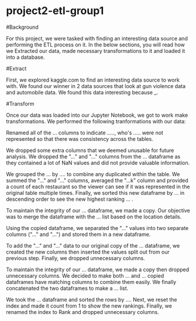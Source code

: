 # project2-etl-group1

#Background

For this project, we were tasked with finding an interesting data source and performing the ETL process on it. In the below sections, you will read how we Extracted our data, made necessary transformations to it and loaded it into a database.


#Extract

First, we explored kaggle.com to find an interesting data source to work with. We found our winner in 2 data sources that look at gun violence data and automobile data. We found this data interesting because _.

#Transform

Once our data was loaded into our Jupyter Notebook, we got to work make transformations. We performed the following tranformations with our data:


Renamed all of the ... columns to indicate ....., who's ..... were not represented so that there was consistency across the tables.


We dropped some extra columns that we deemed unusable for future analysis. We dropped the "..." and "..." columns from the ... dataframe as they contained a lot of NaN values and did not provide valuable information.


We grouped the ... by .... to combine any duplicated within the table. We summed the "..." and "..." columns, averaged the "...k" column and provided a count of each restaurant so the viewer can see if it was represented in the original table multiple times. Finally, we sorted this new dataframe by ... in descending order to see the new highest ranking ... .


To maintain the integrity of our ... dataframe, we made a copy. Our objective was to merge the dataframe with the ... list based on the location details.


Using the copied dataframe, we separated the "..." values into two separate columns ("..." and "...") and stored them in a new dataframe.


To add the "..." and "..." data to our original copy of the ... dataframe, we created the new columns then inserted the values split out from our previous step. Finally, we dropped unnecessary columns.


To maintain the integrity of our ... dataframe, we made a copy then dropped unnecessary columns. We decided to make both ... and ... copied dataframes have matching columns to combine them easily. We finally concatenated the two dataframes to make a ... list.


We took the ... dataframe and sorted the rows by .... Next, we reset the index and made it count from 1 to show the new rankings. Finally, we renamed the index to Rank and dropped unnecessary columns.
